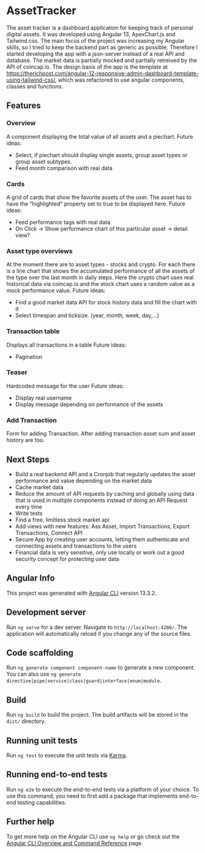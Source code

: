 # AssetTracker

The asset tracker is a dashboard application for keeping track of personal digital assets. 
It was developed using Angular 13, ApexChart.js and Tailwind.css. 
The main focus of the project was increasing my Angular skills, so I tried to keep the backend part as generic as possible. Therefore I started developing the app with a json-server instead of a real API and database.
The market data is partially mocked and partially retreived by the API of coincap.io.
The design basis of the app is the template at https://therichpost.com/angular-12-responsive-admin-dashboard-template-using-tailwind-css/, which was refactored to use angular components, classes and functions.

## Features

### Overview
A component displaying the total value of all assets and a piechart.
Future ideas:
- Select, if piechart should display single assets, group asset types or group asset subtypes.
- Feed month comparison with real data 

### Cards
A grid of cards that show the favorite assets of the user. The asset has to have the "highlighted" property set to true to be displayed here.
Future ideas:
- Feed performance tags with real data 
- On Click -> Show performance chart of this particular asset -> detail view? 

### Asset type overviews
At the moment there are to asset types - stocks and crypto. For each there is a line chart that shows the accumulated performance of all the assets of the type over the last month in daily steps. Here the crypto chart uses real historical data via coincap.io and the stock chart uses a random value as a mock performance value.
Future ideas:
- Find a good market data API for stock history data and fill the chart with it
- Select timespan and ticksize. (year, month, week, day,...)

### Transaction table
Displays all transactions in a table
Future ideas:
- Pagination

### Teaser
Hardcoded message for the user
Future ideas:
- Display real username
- Display message depending on performance of the assets

### Add Transaction
Form for adding Transaction.
After adding transaction asset sum and asset history are too.

## Next Steps
- Build a real backend API and a Cronjob that regularly updates the asset performance and value depending on the market data
- Cache market data 
- Reduce the amount of API requests by caching and globally using data that is used in multiple components instead of doing an API Request every time
- Write tests
- Find a free, limitless stock market api
- Add views with new features: Ass Asset, Import Transactions, Export Transactions, Connect API
- Secure App by creating user accounts, letting them authenticate and connecting assets and transactions to the users
- Financial data is very sensitive, only use locally or work out a good security concept for protecting user data

## Angular Info

This project was generated with [Angular CLI](https://github.com/angular/angular-cli) version 13.3.2.

## Development server

Run `ng serve` for a dev server. Navigate to `http://localhost:4200/`. The application will automatically reload if you change any of the source files.

## Code scaffolding

Run `ng generate component component-name` to generate a new component. You can also use `ng generate directive|pipe|service|class|guard|interface|enum|module`.

## Build

Run `ng build` to build the project. The build artifacts will be stored in the `dist/` directory.

## Running unit tests

Run `ng test` to execute the unit tests via [Karma](https://karma-runner.github.io).

## Running end-to-end tests

Run `ng e2e` to execute the end-to-end tests via a platform of your choice. To use this command, you need to first add a package that implements end-to-end testing capabilities.

## Further help

To get more help on the Angular CLI use `ng help` or go check out the [Angular CLI Overview and Command Reference](https://angular.io/cli) page.
